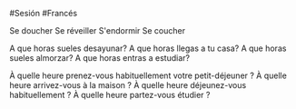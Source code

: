 #Sesión #Francés 

Se doucher 
Se réveiller
S'endormir
Se coucher

A que horas sueles desayunar?
A que horas llegas a tu casa?
A que horas sueles almorzar?
A que horas entras a estudiar?

À quelle heure prenez-vous habituellement votre petit-déjeuner ?
À quelle heure arrivez-vous à la maison ?
À quelle heure déjeunez-vous habituellement ?
À quelle heure partez-vous étudier ?